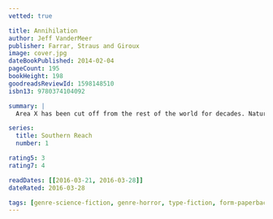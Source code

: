 ```yaml
---
vetted: true

title: Annihilation
author: Jeff VanderMeer
publisher: Farrar, Straus and Giroux
image: cover.jpg
dateBookPublished: 2014-02-04
pageCount: 195
bookHeight: 198
goodreadsReviewId: 1598148510
isbn13: 9780374104092

summary: |
  Area X has been cut off from the rest of the world for decades. Nature has reclaimed the last vestiges of human civilization. The first expedition returned with reports of a pristine, Edenic landscape; the second expedition ended in mass suicide, the third in a hail of gunfire as its members turned on one another. The members of the eleventh expedition returned as shadows of their former selves, and within weeks, all had died of cancer. In Annihilation, the first volume of Jeff VanderMeer's Southern Reach Trilogy, we join the twelfth expedition. The group is made up of four women: an anthropologist; a surveyor; a psychologist, the de facto leader; and our narrator, a biologist. Their mission is to map the terrain, record all observations of their surroundings and of one another, and, above all, avoid being contaminated by Area X itself.

series:
  title: Southern Reach
  number: 1

rating5: 3
rating7: 4

readDates: [[2016-03-21, 2016-03-28]]
dateRated: 2016-03-28

tags: [genre-science-fiction, genre-horror, type-fiction, form-paperback]
---
```

